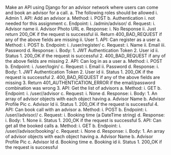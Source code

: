 Make an API using Django  for an advisor network where users can come and book an advisor for a call.
a. The following roles should be allowed 
i. Admin
    1. API: Add an advisor
         a. Method:
            i. POST
         b. Authentication
            i. not needed for this assignment 
        c. Endpoint:
            i. /admin/advisor/ 
        d. Request:
            i. Advisor name
            ii. Advisor Photo URL
        e. Response:
            i. No Response
            ii. Just return 200_OK if the request is successful
            iii. Return 400_BAD_REQUEST if any of the above
                fields are missing
ii. User
    1. API: Can register as a user
        a. Method:
            i. POST
        b. Endpoint:
            i. /user/register/
        c. Request:
            i. Name
            ii. Email
            iii. Password
        d. Response:
            i. Body:
                1. JWT Authentication Token
                2. User id
            ii. Status
                1. 200_OK if the request is successful
                2. 400_BAD_REQUEST if any of the above
                fields are missing
    2. API: Can log in as a user
         a. Method:
            i. POST
         b. Endpoint:
            i. /user/login/
        c. Request:
            i. Email
            ii. Password
        d. Response:
            i. Body:
                1. JWT Authentication Token
                2. User id
            ii. Status
                1. 200_OK if  the request is successful
                2. 400_BAD_REQUEST if any of the above
                fields are missing
                3. Return
                401_AUTHENTICATION_ERROR if the
                email/password combination was wrong
    3. API: Get the list of advisors
        a. Method:
            i. GET
        b. Endpoint:
            i. /user/<user-id>/advisor
        c. Request:
            i. None
        d. Response:
            i. Body:
                1. An array of advisor objects with each object having
                    a. Advisor Name
                    b. Advisor Profile Pic
                    c. Advisor Id
            ii. Status
                1. 200_OK if the request is successful
    4. API: Can book call with an advisor 
        a. Method:
            i. POST 
        b. Endpoint:
            i. /user/<user-id>/advisor/<advisor-id>/ 
        c. Request:
            i. Booking time (a DateTime string) 
        d. Response:
            i. Body:
                1. None
            ii. Status
                1. 200_OK if the request is successful
    5. API: Can get all the booked calls 
        a. Method:
            i. GET 
        b. Endpoint:
            i. /user/<user-id>/advisor/booking/ 
        c. Request:
            i. None 
        d. Response:
            i. Body:
                1. An array of advisor objects with each object having
                    a. Advisor Name
                    b. Advisor Profile Pic
                    c. Advisor Id
                    d. Booking time
                    e. Booking id
            ii. Status
                1. 200_OK if the request is successful
